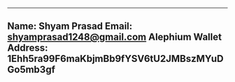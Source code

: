 ----------------------------------------------------------------------
Name: Shyam Prasad
Email: shyamprasad1248@gmail.com 
Alephium Wallet Address: 1Ehh5ra99F6maKbjmBb9fYSV6tU2JMBszMYuDGo5mb3gf
----------------------------------------------------------------------
